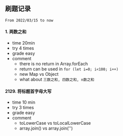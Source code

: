 ## 刷题记录
`From 2022/03/15 to now`


#### 1. 两数之和
- time 20min
- try 4 times
- grade easy
- comment
  - there is no return in Array.forEach
  - return can be used in `for (let i=0; i<100; i++)`
  - new Map vs Object
  - what about `三数之和, 四数之和, n数之和`

#### 2129.  将标题首字母大写
- time 10 min
- try 3 times
- grade easy
- comment
  - toLowerCase vs toLocalLowerCase
  - array.join() vs array.join('')

